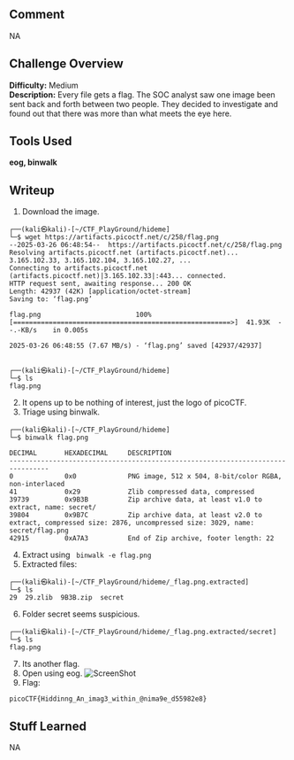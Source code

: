 ## Comment  
NA

## Challenge Overview  
**Difficulty:** Medium  
**Description:** 
Every file gets a flag. The SOC analyst saw one image been sent back and forth between two people. 
They decided to investigate and found out that there was more than what meets the eye here.
## Tools Used  
**eog, binwalk**

## Writeup  
1. Download the image.
```
┌──(kali㉿kali)-[~/CTF_PlayGround/hideme]
└─$ wget https://artifacts.picoctf.net/c/258/flag.png                                               
--2025-03-26 06:48:54--  https://artifacts.picoctf.net/c/258/flag.png
Resolving artifacts.picoctf.net (artifacts.picoctf.net)... 3.165.102.33, 3.165.102.104, 3.165.102.27, ...
Connecting to artifacts.picoctf.net (artifacts.picoctf.net)|3.165.102.33|:443... connected.
HTTP request sent, awaiting response... 200 OK
Length: 42937 (42K) [application/octet-stream]
Saving to: ‘flag.png’

flag.png                        100%[=======================================================>]  41.93K  --.-KB/s    in 0.005s  

2025-03-26 06:48:55 (7.67 MB/s) - ‘flag.png’ saved [42937/42937]

                                                                                                                                
┌──(kali㉿kali)-[~/CTF_PlayGround/hideme]
└─$ ls
flag.png
```
2. It opens up to be nothing of interest, just the logo of picoCTF.
3. Triage using binwalk.
```
┌──(kali㉿kali)-[~/CTF_PlayGround/hideme]
└─$ binwalk flag.png                                                  

DECIMAL       HEXADECIMAL     DESCRIPTION
--------------------------------------------------------------------------------
0             0x0             PNG image, 512 x 504, 8-bit/color RGBA, non-interlaced
41            0x29            Zlib compressed data, compressed
39739         0x9B3B          Zip archive data, at least v1.0 to extract, name: secret/
39804         0x9B7C          Zip archive data, at least v2.0 to extract, compressed size: 2876, uncompressed size: 3029, name: secret/flag.png
42915         0xA7A3          End of Zip archive, footer length: 22
```
4. Extract using ``` binwalk -e flag.png```
5. Extracted files:
```
┌──(kali㉿kali)-[~/CTF_PlayGround/hideme/_flag.png.extracted]
└─$ ls
29  29.zlib  9B3B.zip  secret
```
6. Folder secret seems suspicious.
```
┌──(kali㉿kali)-[~/CTF_PlayGround/hideme/_flag.png.extracted/secret]
└─$ ls
flag.png
```
7. Its another flag.  
8. Open using eog.
![ScreenShot](https://imgur.com/qG70tID.png)
9. Flag:
```
picoCTF{Hiddinng_An_imag3_within_@nima9e_d55982e8}
```

## Stuff Learned  
NA


